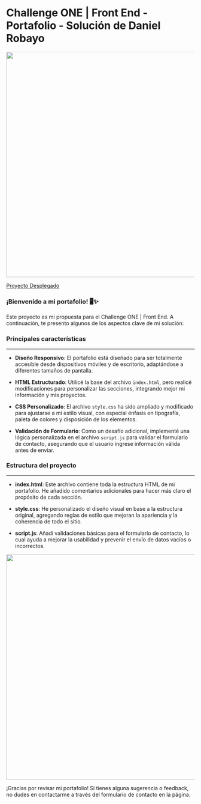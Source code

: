 # Challenge ONE | Front End - Portafolio - Solución de Daniel Robayo

<p align="center" >
     <img width="600" heigth="600" src="https://user-images.githubusercontent.com/101413385/169097543-d5ada41e-7db8-481d-9d89-cef4efdf7e05.png">
</p>

[Proyecto Desplegado](https://portfolio-xi-eight-53.vercel.app/)

### ¡Bienvenido a mi portafolio! 🖥️✨

Este proyecto es mi propuesta para el Challenge ONE | Front End. A continuación, te presento algunos de los aspectos clave de mi solución:

### Principales características
---

- **Diseño Responsivo**: El portafolio está diseñado para ser totalmente accesible desde dispositivos móviles y de escritorio, adaptándose a diferentes tamaños de pantalla.
  
- **HTML Estructurado**: Utilicé la base del archivo `index.html`, pero realicé modificaciones para personalizar las secciones, integrando mejor mi información y mis proyectos.
  
- **CSS Personalizado**: El archivo `style.css` ha sido ampliado y modificado para ajustarse a mi estilo visual, con especial énfasis en tipografía, paleta de colores y disposición de los elementos.
  
- **Validación de Formulario**: Como un desafío adicional, implementé una lógica personalizada en el archivo `script.js` para validar el formulario de contacto, asegurando que el usuario ingrese información válida antes de enviar.

### Estructura del proyecto
---

- **index.html**: Este archivo contiene toda la estructura HTML de mi portafolio. He añadido comentarios adicionales para hacer más claro el propósito de cada sección.
  
- **style.css**: He personalizado el diseño visual en base a la estructura original, agregando reglas de estilo que mejoran la apariencia y la coherencia de todo el sitio.
  
- **script.js**: Añadí validaciones básicas para el formulario de contacto, lo cual ayuda a mejorar la usabilidad y prevenir el envío de datos vacíos o incorrectos.

<p align="center" >
     <img width="600" heigth="600" src="https://user-images.githubusercontent.com/101413385/169064699-f268715c-822c-4335-b066-97a1bc1ea8e1.png">
</p>

¡Gracias por revisar mi portafolio! Si tienes alguna sugerencia o feedback, no dudes en contactarme a través del formulario de contacto en la página.
